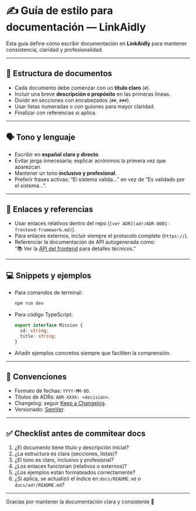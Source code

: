 # ✍️ Guía de estilo para documentación — LinkAidly

Esta guía define cómo escribir documentación en **LinkAidly** para mantener consistencia, claridad y profesionalidad.

---

## 📂 Estructura de documentos
- Cada documento debe comenzar con un **título claro** (`#`).
- Incluir una breve **descripción o propósito** en las primeras líneas.
- Dividir en secciones con encabezados (`##`, `###`).
- Usar listas numeradas o con guiones para mayor claridad.
- Finalizar con referencias si aplica.

---

## 🗣️ Tono y lenguaje
- Escribir en **español claro y directo**.
- Evitar jerga innecesaria; explicar acrónimos la primera vez que aparezcan.
- Mantener un tono **inclusivo y profesional**.
- Preferir frases activas: “El sistema valida…” en vez de “Es validado por el sistema…”.

---

## 🔗 Enlaces y referencias
- Usar enlaces relativos dentro del repo (`[ver ADR](adr/ADR-0001-frontend-framework.md)`).
- Para enlaces externos, incluir siempre el protocolo completo (`https://`).
- Referenciar la documentación de API autogenerada como:  
  “📚 Ver la [API del frontend](../web/docs/api/) para detalles técnicos.”

---

## 💻 Snippets y ejemplos
- Para comandos de terminal:
  ```bash
  npm run dev
  ```
- Para código TypeScript:
  ```ts
  export interface Mission {
    id: string;
    title: string;
  }
  ```
- Añadir ejemplos concretos siempre que faciliten la comprensión.

---

## 📝 Convenciones
- Formato de fechas: `YYYY-MM-DD`.
- Títulos de ADRs: `ADR-XXXX: <decisión>`.
- Changelog: seguir [Keep a Changelog](https://keepachangelog.com/es-ES/1.0.0/).
- Versionado: [SemVer](https://semver.org/lang/es/).

---

## ✅ Checklist antes de commitear docs
1. ¿El documento tiene título y descripción inicial?
2. ¿La estructura es clara (secciones, listas)?
3. ¿El tono es claro, inclusivo y profesional?
4. ¿Los enlaces funcionan (relativos o externos)?
5. ¿Los ejemplos están formateados correctamente?
6. ¿Si aplica, se actualizó el índice en `docs/README.md` o `docs/adr/README.md`?

---

Gracias por mantener la documentación clara y consistente 🌿